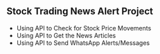 ## Stock Trading News Alert Project

- Using API to Check for Stock Price Movements
- Using API to Get the News Articles
- Using API to Send WhatsApp Alerts/Messages

